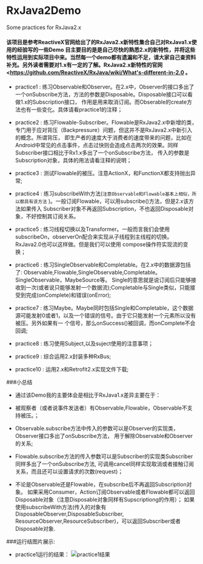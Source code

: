 # RxJava2Demo
Some practices for RxJava2.x

#### 该项目是参考ReactiveX官网给出了的RxJava2.x新特性集合自己对RxJava1.x使用的经验写的一些Demo 目主要目的是是自己尽快的熟悉2.x的新特性，并将这些特性运用到实际项目中来。当然每一个demo都有遗漏和不足，请大家自己查资料补充。另外读者需要对1.x有一定的了解。RxJava2.x新特性的官网 <https://github.com/ReactiveX/RxJava/wiki/What's-different-in-2.0 。

* practice1 : 练习Observable和Observer。在2.x中，Observer的接口多出了一个onSubscribe方法，方法的参数是Disposable。Disposable接口可以看做1.x的Subscription接口，
作用是用来取消订阅。而Obserable的create方法也有一些变化。具体请看practice1的注释；

* practice2 : 练习Flowable-Subscriber。Flowable是RxJava2.x中新增的类，专门用于应对背压（Backpressure）问题，但这并不是RxJava2.x中新引入的概念。所谓背压，
即生产者的速度大于消费者的速度带来的问题，比如在Android中常见的点击事件，点击过快则会造成点击两次的效果。同样Subscriber接口相比于Rx1.x多出了一个onSubscribe方法，
传入的参数是Subscription对象，具体的用法请看注释的说明；

* practice3 : 测试Flowable的被压。注意ActionX，和FunctionX都支持抛出异常;

* practice4 : 练习subscribeWith方法(`注意Observable和Flowable基本上相似，所以都具有该方法` )。一般订阅Flowable，可以用subscribe()方法，但是2.x该方法如果传入
Subscriber对象不再返回Subscription，不也返回Disposable对象，不好控制其订阅关系。

* practice5 : 练习线程切换以及Transformer。一般而言我们会使用subscribeOn，observerOn配合来实现从子线程到主线程的切换。RxJava2.0也可以这样做。但是我们可以使用
compose操作符实现流的变换；

* practice6 : 练习SingleObservable和Completable。在2.x中的数据源包括了: Observable,Flowable,SingleObservable,Completable。SingleObservable，MaybeSource等。
Single的意思就是说订阅后只能够接收到一次(或者说只能够发射一个数据流);Completable与Single类似，只能接受到完成(onComplete)和错误(onError);

* practice7 : 练习Maybe。Maybe同时包括Single和Completable，这个数据源可能发射0或者1，以及一个错误的信号。由于它只能发射一个元素所以没有被压。另外如果有一
个信号，那么onSuccess()被回调，而onComplete不会回调;

* practice8 : 练习使用Subject,以及suject使用的注意事项；

* practice9 : 综合运用2.x封装多种RxBus;

* practice10 : 运用2.x和Retrofit2.x实现文件下载;

###小总结
 * 通过该Demo我的主要体会是相比于RxJava1.x差异主要在于：
 * 被观察者（或者说事件发送者）有Observable,Flowable，Observable不支持被压。；

 * Observable.subscribe方法中传入的参数可以是Observer的实现类，Observer接口多出了onSubscribe方法，
用于解除Observable和Observer的关系;

 * Flowable.subscribe方法的传入参数可以是Subscriber的实现类Subscriber同样多出了一个onSubscribe方法,
可调用cancel同样实现取消或者接触订阅关系，而且还可以设置请求的次数(request)；

 * 不论是Observable还是Flowable，在subscribe后不再返回Subscription对象。
如果采用Consumer，Action订阅Observable或者Flowable都可以返回Disposable对象（注意Disposable对象同样有Supscriptiong的作用）；
如果使用subscribeWith方法(传入的对象有DisposableObserver,DisposableSubscriber,
ResourceObserver,ResourceSubscriber)，可以返回Subscriber或者Disposable对象.
 
###运行结图片展示:
* practice1运行的结果：
![practice1结果](https://github.com/xyzmonday/RxJava2Demo/blob/8419ea72fa67e62d1ac94405d668a8fc4a36af8f/sceenshot/pratice1_scrennshot.png) 
